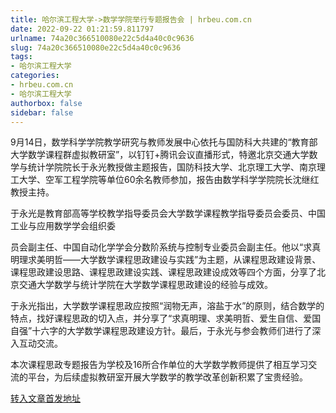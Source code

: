 ```yaml
---
title: 哈尔滨工程大学->数学学院举行专题报告会 | hrbeu.com.cn
date: 2022-09-22 01:21:59.811797
urlname: 74a20c366510080e22c5d4a40c0c9636
slug: 74a20c366510080e22c5d4a40c0c9636
tags: 
- 哈尔滨工程大学
categories:
- hrbeu.com.cn
- 哈尔滨工程大学
authorbox: false
sidebar: false
---
```

9月14日，数学科学学院教学研究与教师发展中心依托与国防科大共建的“教育部大学数学课程群虚拟教研室”，以钉钉+腾讯会议直播形式，特邀北京交通大学数学与统计学院院长于永光教授做主题报告，国防科技大学、北京理工大学、南京理工大学、空军工程学院等单位60余名教师参加，报告由数学科学学院院长沈继红教授主持。

于永光是教育部高等学校教学指导委员会大学数学课程教学指导委员会委员、中国工业与应用数学学会组织委
<!--more-->
员会副主任、中国自动化学学会分数阶系统与控制专业委员会副主任。他以“求真明理求美明哲——大学数学课程思政建设与实践”为主题，从课程思政建设背景、课程思政建设思路、课程思政建设实践、课程思政建设成效等四个方面，分享了北京交通大学数学与统计学院在大学数学课程思政建设的经验与成效。

于永光指出，大学数学课程思政应按照“润物无声，溶盐于水”的原则，结合数学的特点，找好课程思政的切入点，并分享了“求真明理、求美明哲、爱生自信、爱国自强”十六字的大学数学课程思政建设方针。最后，于永光与参会教师们进行了深入互动交流。

本次课程思政专题报告为学校及16所合作单位的大学数学教师提供了相互学习交流的平台，为后续虚拟教研室开展大学数学的教学改革创新积累了宝贵经验。



[转入文章首发地址](http://gongxue.cn/info/1015/73005.htm)